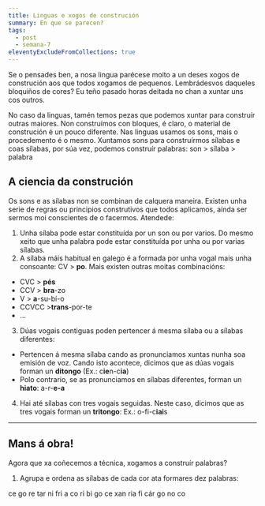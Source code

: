 ```yaml
---
title: Linguas e xogos de construción
summary: En que se parecen?
tags:
  - post
  - semana-7
eleventyExcludeFromCollections: true
---
```

Se o pensades ben, a nosa lingua parécese moito a un deses xogos de construción aos que todos xogamos de pequenos. Lembrádesvos daqueles bloquiños de cores? Eu teño pasado horas deitada no chan a xuntar uns cos outros. 

No caso da linguas, tamén temos pezas que podemos xuntar para construír outras maiores. Non construímos con bloques, é claro, o material de construción é un pouco diferente. Nas linguas usamos os sons, mais o procedemento é o mesmo. Xuntamos sons para construírmos sílabas e coas sílabas, por súa vez, podemos construír palabras: 
son > sílaba > palabra

## A ciencia da construción

Os sons e as sílabas non se combinan de calquera maneira. Existen unha serie de regras ou principios construtivos que todos aplicamos, aínda ser sermos moi conscientes de o facermos. Atendede:

1. Unha sílaba pode estar constituída por un son ou por varios. Do mesmo xeito que unha palabra pode estar constituída por unha ou por varias sílabas.
2. A sílaba máis habitual en galego é a formada por unha vogal mais unha consoante: CV > **po**. Mais existen outras moitas combinacións:

* CVC > **pés**
* CCV > **bra**-zo
* V > **a**-su-bí-o
* CCVCC >**trans**-por-te
* ...

3. Dúas vogais contiguas poden pertencer á mesma sílaba ou a sílabas diferentes:

* Pertencen á mesma sílaba cando as pronunciamos xuntas nunha soa emisión de voz. Cando isto acontece, dicimos que as dúas vogais forman un **ditongo** (Ex.: c**ie**n-c**ia**)
* Polo contrario, se as pronunciamos en sílabas diferentes, forman un **hiato**: a-r-**e-a**

4. Hai até sílabas con tres vogais seguidas. Neste caso, dicimos que as tres vogais forman un **tritongo**: Ex.: o-fi-c**iai**s


- - -

## Mans á obra!
Agora que xa coñecemos a técnica, xogamos a construír palabras?

1. Agrupa e ordena as sílabas de cada cor ata formares dez palabras:

<e-tag>ce</e-tag> <e-tag color=1>go</e-tag> <e-tag color=2>re</e-tag> <e-tag color=3>tar</e-tag> <e-tag color=4>ni</e-tag> <e-tag color=5>fri</e-tag> <e-tag color=6>a</e-tag> <e-tag color=7>co</e-tag> <e-tag color=8>ri</e-tag> <e-tag color=9>bi</e-tag> <e-tag color=10>go</e-tag> <e-tag>ce</e-tag> <e-tag>xan</e-tag> <e-tag>ria</e-tag> <e-tag>fi</e-tag> <e-tag>cár</e-tag> <e-tag>go</e-tag> <e-tag>no</e-tag> <e-tag>co</e-tag>

